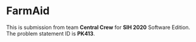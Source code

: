 # FarmAid
This is submission from team **Central Crew** for **SIH 2020** Software Edition.
<br>The problem statement ID is **PK413**.
